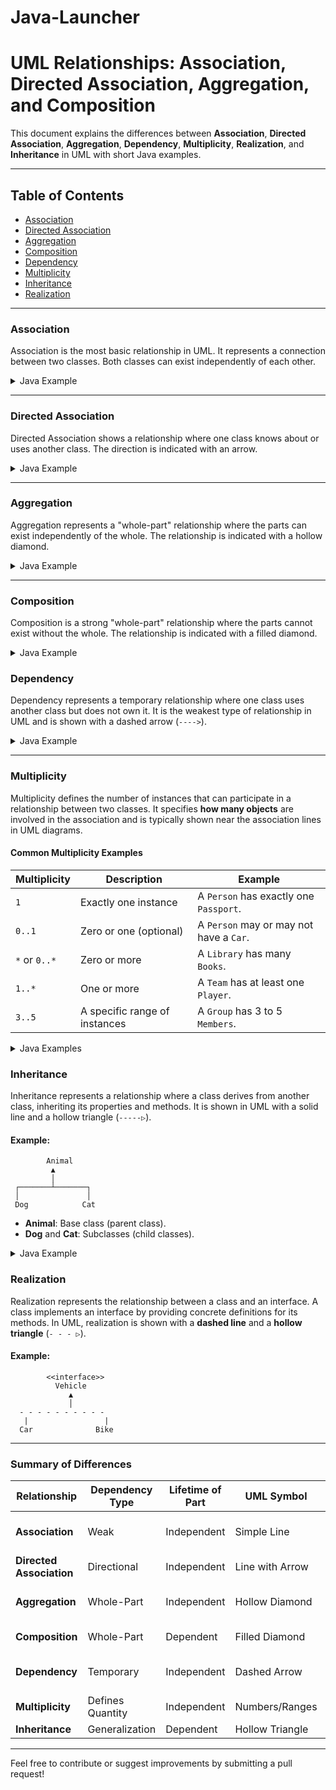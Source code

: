 # Java-Launcher

# UML Relationships: Association, Directed Association, Aggregation, and Composition

This document explains the differences between **Association**, **Directed Association**, **Aggregation**, **Dependency**, **Multiplicity**, **Realization**, and **Inheritance** in UML with short Java examples.

---

## Table of Contents
- [Association](#association)
- [Directed Association](#directed-association)
- [Aggregation](#aggregation)
- [Composition](#composition)
- [Dependency](#dependency)
- [Multiplicity](#multiplicity)
- [Inheritance](#inheritance)
- [Realization](#realization)

---

### Association
Association is the most basic relationship in UML. It represents a connection between two classes. Both classes can exist independently of each other.

<details>
<summary>Java Example</summary>

```java
class Student {
    private String name;

    public Student(String name) {
        this.name = name;
    }

    public String getName() {
        return name;
    }
}

class Course {
    private String courseName;

    public Course(String courseName) {
        this.courseName = courseName;
    }

    public String getCourseName() {
        return courseName;
    }
}

public class Main {
    public static void main(String[] args) {
        Student student = new Student("John");
        Course course = new Course("Mathematics");

        System.out.println(student.getName() + " is taking " + course.getCourseName());
    }
}
```
</details>

---

### Directed Association
Directed Association shows a relationship where one class knows about or uses another class. The direction is indicated with an arrow.

<details>
<summary>Java Example</summary>

```java
class Car {
    private String model;

    public Car(String model) {
        this.model = model;
    }

    public String getModel() {
        return model;
    }
}

class Driver {
    private Car car;

    public Driver(Car car) {
        this.car = car;
    }

    public void drive() {
        System.out.println("Driving a " + car.getModel());
    }
}

public class Main {
    public static void main(String[] args) {
        Car car = new Car("Tesla Model 3");
        Driver driver = new Driver(car);

        driver.drive();
    }
}
```
</details>

---

### Aggregation
Aggregation represents a "whole-part" relationship where the parts can exist independently of the whole. The relationship is indicated with a hollow diamond.

<details>
<summary>Java Example</summary>

```java
import java.util.ArrayList;
import java.util.List;

class Book {
    private String title;

    public Book(String title) {
        this.title = title;
    }

    public String getTitle() {
        return title;
    }
}

class Library {
    private List<Book> books = new ArrayList<>();

    public void addBook(Book book) {
        books.add(book);
    }

    public void showBooks() {
        for (Book book : books) {
            System.out.println(book.getTitle());
        }
    }
}

public class Main {
    public static void main(String[] args) {
        Book book1 = new Book("1984");
        Book book2 = new Book("Brave New World");

        Library library = new Library();
        library.addBook(book1);
        library.addBook(book2);

        library.showBooks();
    }
}
```
</details>

---

### Composition
Composition is a strong "whole-part" relationship where the parts cannot exist without the whole. The relationship is indicated with a filled diamond.

<details>
<summary>Java Example</summary>

```java
class Engine {
    private String type;

    public Engine(String type) {
        this.type = type;
    }

    public String getType() {
        return type;
    }
}

class Car {
    private Engine engine;

    public Car(String engineType) {
        this.engine = new Engine(engineType);
    }

    public void showCarDetails() {
        System.out.println("Car with " + engine.getType() + " engine.");
    }
}

public class Main {
    public static void main(String[] args) {
        Car car = new Car("V8");
        car.showCarDetails();
    }
}
```
</details>


### Dependency
Dependency represents a temporary relationship where one class uses another class but does not own it. It is the weakest type of relationship in UML and is shown with a dashed arrow (`---->`).

<details>
<summary>Java Example</summary>

```java
class Payment {
    public void processPayment(double amount) {
        System.out.println("Processing payment of $" + amount);
    }
}

class Order {
    public void completeOrder(double amount, Payment payment) {
        payment.processPayment(amount);
        System.out.println("Order completed.");
    }
}

public class Main {
    public static void main(String[] args) {
        Payment payment = new Payment();
        Order order = new Order();

        order.completeOrder(50.0, payment); // Temporary dependency
    }
}
```
</details>

---

### Multiplicity
Multiplicity defines the number of instances that can participate in a relationship between two classes. It specifies **how many objects** are involved in the association and is typically shown near the association lines in UML diagrams.

#### Common Multiplicity Examples

| Multiplicity     | Description                           | Example                          |
|------------------|---------------------------------------|----------------------------------|
| `1`              | Exactly one instance                 | A `Person` has exactly one `Passport`. |
| `0..1`           | Zero or one (optional)               | A `Person` may or may not have a `Car`. |
| `*` or `0..*`    | Zero or more                         | A `Library` has many `Books`.      |
| `1..*`           | One or more                          | A `Team` has at least one `Player`. |
| `3..5`           | A specific range of instances        | A `Group` has 3 to 5 `Members`.    |

<details>
<summary>Java Examples</summary>

#### **1. One-to-One (1:1)**
```java
class Person {
    private Passport passport;

    public Person(Passport passport) {
        this.passport = passport;
    }

    public Passport getPassport() {
        return passport;
    }
}

class Passport {
    private String number;

    public Passport(String number) {
        this.number = number;
    }

    public String getNumber() {
        return number;
    }
}
```

#### **2. One-to-Many (1:*)**
```java
import java.util.ArrayList;
import java.util.List;

class Library {
    private List<Book> books = new ArrayList<>();

    public void addBook(Book book) {
        books.add(book);
    }

    public void listBooks() {
        for (Book book : books) {
            System.out.println(book.getTitle());
        }
    }
}

class Book {
    private String title;

    public Book(String title) {
        this.title = title;
    }

    public String getTitle() {
        return title;
    }
}
```

#### **3. Many-to-Many (*:*)**
```java
import java.util.ArrayList;
import java.util.List;

class Student {
    private String name;
    private List<Course> courses = new ArrayList<>();

    public Student(String name) {
        this.name = name;
    }

    public void enroll(Course course) {
        courses.add(course);
        course.addStudent(this);
    }

    public String getName() {
        return name;
    }

    public List<Course> getCourses() {
        return courses;
    }
}

class Course {
    private String courseName;
    private List<Student> students = new ArrayList<>();

    public Course(String courseName) {
        this.courseName = courseName;
    }

    public void addStudent(Student student) {
        students.add(student);
    }

    public List<Student> getStudents() {
        return students;
    }
}
```
</details>

### Inheritance
Inheritance represents a relationship where a class derives from another class, inheriting its properties and methods. It is shown in UML with a solid line and a hollow triangle (`-----▷`).

#### Example:
```
        Animal
         ▲
         │
 ┌───────┴───────┐
 │               │
 Dog            Cat
```

- **Animal**: Base class (parent class).
- **Dog** and **Cat**: Subclasses (child classes).

<details>
<summary>Java Example</summary>

```java
// Base Class
class Animal {
    public void eat() {
        System.out.println("This animal eats food.");
    }
}

// Derived Class 1
class Dog extends Animal {
    public void bark() {
        System.out.println("The dog barks.");
    }
}

// Derived Class 2
class Cat extends Animal {
    public void meow() {
        System.out.println("The cat meows.");
    }
}

public class Main {
    public static void main(String[] args) {
        Dog dog = new Dog();
        Cat cat = new Cat();

        dog.eat(); // Inherited method
        dog.bark();

        cat.eat(); // Inherited method
        cat.meow();
    }
}
```
</details>

### Realization
Realization represents the relationship between a class and an interface. A class implements an interface by providing concrete definitions for its methods. In UML, realization is shown with a **dashed line** and a **hollow triangle** (`- - - ▷`).

#### Example:
```
        <<interface>>
          Vehicle
             ▲
             │
  - - - - - - - - - -
   |                 |
  Car              Bike
```


---

### Summary of Differences

| Relationship       | Dependency Type  | Lifetime of Part   | UML Symbol        | Arrow Example |
|--------------------|------------------|--------------------|-------------------| --------------|
| **Association**    | Weak             | Independent        | Simple Line       | Student ↔ Course |
| **Directed Association** | Directional     | Independent        | Line with Arrow   | Driver → Car |
| **Aggregation**    | Whole-Part       | Independent        | Hollow Diamond    | Library ◇→ Book |
| **Composition**    | Whole-Part       | Dependent          | Filled Diamond    | Car ◆→ Engine |
| **Dependency**     | Temporary        | Independent        | Dashed Arrow      | Order ----> Payment |
| **Multiplicity**   | Defines Quantity | Independent        | Numbers/Ranges    |
| **Inheritance**    | Generalization   | Dependent          | Hollow Triangle   |

---

Feel free to contribute or suggest improvements by submitting a pull request!
